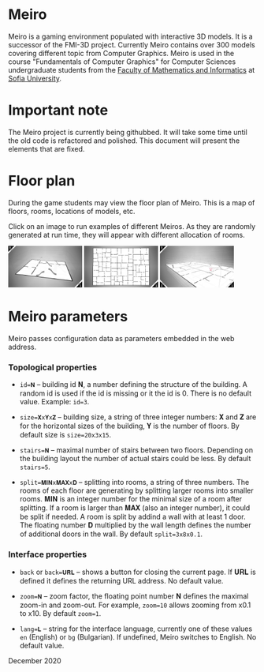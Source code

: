 
# Meiro
Meiro is a gaming environment populated with interactive 3D models.
It is a successor of the FMI-3D project. Currently Meiro contains
over 300 models covering different topic from Computer Graphics.
Meiro is used in the course "Fundamentals of Computer Graphics" for
Computer Sciences undergraduate students from the
[Faculty of Mathematics and Informatics](https://www.fmi.uni-sofia.bg/en) at
[Sofia University](https://www.uni-sofia.bg/index.php/eng). 

# Important note
The Meiro project is currently being githubbed. It will take some
time until the old code is refactored and polished. This document
will present the elements that are fixed.

# Floor plan
During the game students may view the floor plan of Meiro. This is
a map of floors, rooms, locations of models, etc.

Click on an image to run examples of different Meiros. As they are
randomly generated at run time, they will appear with different 
allocation of rooms.

[<img src="images/snapshots/floor-plan-1.jpg" width="150">](https://boytchev.github.io/meiro/blueprint.html?zoom=3)
[<img src="images/snapshots/floor-plan-2.jpg" width="150">](https://boytchev.github.io/meiro/blueprint.html?size=40x1x60&rooms=200&zoom=3)
[<img src="images/snapshots/floor-plan-3.jpg" width="150">](https://boytchev.github.io/meiro/blueprint.html?size=40x10x60&rooms=200&zoom=3&pos=20x6x15x1&split=3x5x0.1)

# Meiro parameters

Meiro passes configuration data as parameters embedded in the web address.

<!-- https://www.compart.com/en/unicode/block/U+1D400 -->
<!-- 𝐀𝐁𝐂𝐃𝐄𝐅𝐆𝐇𝐈𝐉𝐊𝐋𝐌𝐍𝐎𝐏𝐐𝐑𝐒𝐓𝐔𝐕𝐖𝐗𝐘𝐙 -->

### Topological properties

* `id=𝐍` &ndash; building id 𝐍, a number defining the structure of the building. A random id is used if the id is missing or it the id is 0. There is no default value. Example: `id=3`.

* `size=𝐗x𝐘x𝐙` &ndash; building size, a string of three integer numbers: 𝐗 and 𝐙 are for the horizontal sizes of the building, 𝐘 is the number of floors. By default size is `size=20x3x15`.

* `stairs=𝐍` &ndash; maximal number of stairs between two floors. Depending on the building layout the number of actual stairs could be less. By default `stairs=5`.

* `split=𝐌𝐈𝐍x𝐌𝐀𝐗x𝐃` &ndash; splitting into rooms, a string of three numbers. The rooms of each floor are generating by splitting larger rooms into smaller rooms. 𝐌𝐈𝐍 is an integer number for the minimal size of a room after splitting. If a room is larger than 𝐌𝐀𝐗 (also an integer number), it could be split if needed. A room is split by addind a wall with at least 1 door. The floating number 𝐃 multiplied by the wall length defines the number of additional doors in the wall. By default `split=3x8x0.1`.

### Interface properties

<!-- 𝐀𝐁𝐂𝐃𝐄𝐅𝐆𝐇𝐈𝐉𝐊𝐋𝐌𝐍𝐎𝐏𝐐𝐑𝐒𝐓𝐔𝐕𝐖𝐗𝐘𝐙 -->

* `back` or `back=𝐔𝐑𝐋` &ndash; shows a button for closing the current page. If 𝐔𝐑𝐋 is defined it defines the returning URL address. No default value.

* `zoom=𝐍` &ndash; zoom factor, the floating point number 𝐍 defines the maximal zoom-in and zoom-out. For example, `zoom=10` allows zooming from x0.1 to x10. By default `zoom=1`.

* `lang=𝐋` &ndash; string for the interface language, currently one of these values `en` (English) or `bg` (Bulgarian). If undefined, Meiro switches to English. No default value.

<!--

					<li><code>pos</code> &ndash; начална позиция на играча, стринг от четири дробни числа &ndash; <em>X</em>, <em>Y</em>, <em>Z</em> и <em>Angle</em>, разделени с x-ове. <em>X</em> и <em>Z</em> са хоризонталните координати в лабиринта, <em>Y</em> е на кой етаж е играчът (ако е дробно число, играчът е на стълби между етажи), а <em>Angle</em> е посоката на гледане представена като ъгъл в радиани. Няма стойност по подразбиране.</li>
					<li><code>lowpoly</code> &ndash; параметър без стойност, самото му съществуване предизвиква генериране на обекти с по-малко стени. Ако липсва, стените са повече на брой и обектите са по-гладки.</li>
					<li><code>model</code> или <code>models</code> &ndash; списък от имена на модели, които да се заредят и разпределят по стаите на лабиринта. Имената са разделени със запетайки, например: <em>m00001,m00002,m00003</em>. Няма стойност по подразбиране.</li>
-->

December 2020